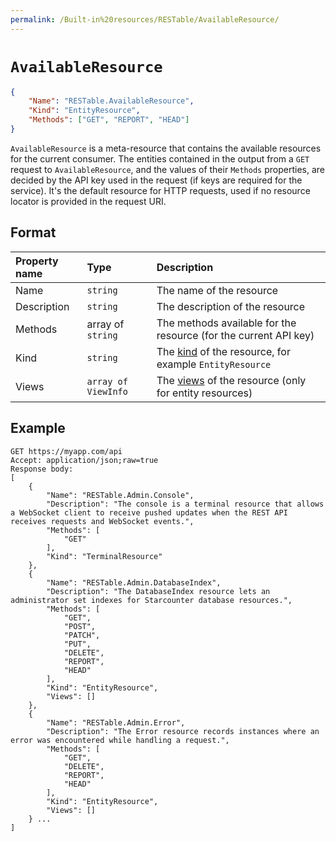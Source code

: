 ```yaml
---
permalink: /Built-in%20resources/RESTable/AvailableResource/
---
```


# `AvailableResource`

```json
{
    "Name": "RESTable.AvailableResource",
    "Kind": "EntityResource",
    "Methods": ["GET", "REPORT", "HEAD"]
}
```

`AvailableResource` is a meta-resource that contains the available resources for the current consumer. The entities contained in the output from a `GET` request to `AvailableResource`, and the values of their `Methods` properties, are decided by the API key used in the request (if keys are required for the service). It's the default resource for HTTP requests, used if no resource locator is provided in the request URI.

## Format

Property name | Type                | Description
:------------ | :------------------ | :--------------------------------------------------------------------------------------------------------------------
Name          | `string`            | The name of the resource
Description   | `string`            | The description of the resource
Methods       | array of `string`   | The methods available for the resource (for the current API key)
Kind          | `string`            | The [kind](../../Developing%20a%20RESTable%20API/Registering%20resources) of the resource, for example `EntityResource`
Views         | `array of ViewInfo` | The [views](../../../Consuming%20a%20RESTable%20API/URI/Resource#views) of the resource (only for entity resources)

## Example

```
GET https://myapp.com/api
Accept: application/json;raw=true
Response body:
[
    {
        "Name": "RESTable.Admin.Console",
        "Description": "The console is a terminal resource that allows a WebSocket client to receive pushed updates when the REST API receives requests and WebSocket events.",
        "Methods": [
            "GET"
        ],
        "Kind": "TerminalResource"
    },
    {
        "Name": "RESTable.Admin.DatabaseIndex",
        "Description": "The DatabaseIndex resource lets an administrator set indexes for Starcounter database resources.",
        "Methods": [
            "GET",
            "POST",
            "PATCH",
            "PUT",
            "DELETE",
            "REPORT",
            "HEAD"
        ],
        "Kind": "EntityResource",
        "Views": []
    },
    {
        "Name": "RESTable.Admin.Error",
        "Description": "The Error resource records instances where an error was encountered while handling a request.",
        "Methods": [
            "GET",
            "DELETE",
            "REPORT",
            "HEAD"
        ],
        "Kind": "EntityResource",
        "Views": []
    } ...
]
```
